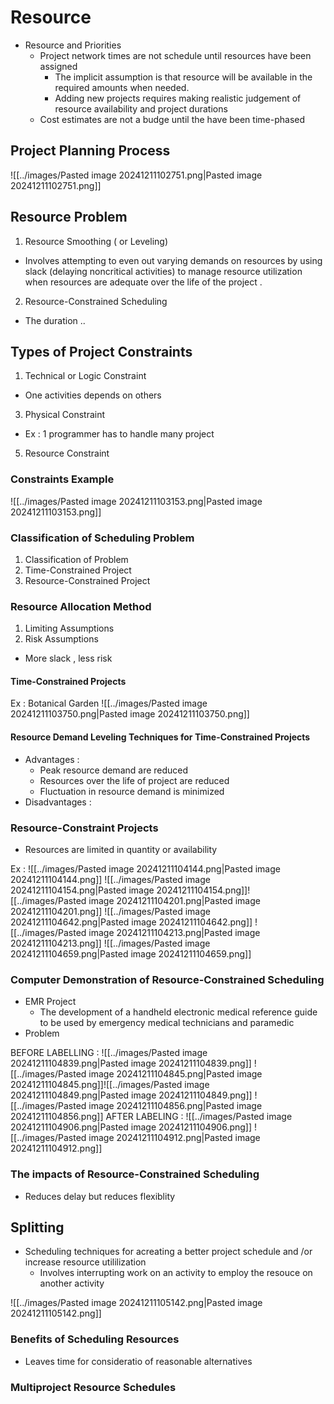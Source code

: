 # Resource

- Resource and Priorities
	- Project network times are not schedule until resources have been assigned 
		- The implicit assumption is that resource will be available in the required amounts when needed.
		- Adding new projects requires making realistic judgement of resource availability and project durations
	- Cost estimates are not a budge until the have been time-phased

## Project Planning Process
![[../images/Pasted image 20241211102751.png|Pasted image 20241211102751.png]]

## Resource Problem

1. Resource Smoothing ( or Leveling)
- Involves attempting to even out varying demands on resources by using slack (delaying noncritical activities) to manage resource utilization when resources are adequate over the life of the project .

2. Resource-Constrained Scheduling
- The duration ..

## Types of Project Constraints

1. Technical or Logic Constraint
- One activities depends on others
3. Physical Constraint
- Ex : 1 programmer has to handle many project
5. Resource Constraint


### Constraints Example
![[../images/Pasted image 20241211103153.png|Pasted image 20241211103153.png]]


### Classification of Scheduling Problem

1. Classification of Problem
2. Time-Constrained Project
3. Resource-Constrained Project

### Resource Allocation Method
1. Limiting Assumptions
2. Risk Assumptions
- More slack , less risk
#### Time-Constrained Projects

Ex : Botanical Garden
![[../images/Pasted image 20241211103750.png|Pasted image 20241211103750.png]]

#### Resource Demand Leveling Techniques for Time-Constrained Projects

- Advantages : 
	- Peak resource demand are reduced
	- Resources over the life of project are reduced
	- Fluctuation in resource demand is minimized
- Disadvantages :


### Resource-Constraint Projects

- Resources are limited in quantity or availability

Ex : 
![[../images/Pasted image 20241211104144.png|Pasted image 20241211104144.png]]
![[../images/Pasted image 20241211104154.png|Pasted image 20241211104154.png]]![[../images/Pasted image 20241211104201.png|Pasted image 20241211104201.png]]
![[../images/Pasted image 20241211104642.png|Pasted image 20241211104642.png]]
![[../images/Pasted image 20241211104213.png|Pasted image 20241211104213.png]]
![[../images/Pasted image 20241211104659.png|Pasted image 20241211104659.png]]

### Computer Demonstration of Resource-Constrained Scheduling

- EMR Project
	- The development of a handheld electronic medical reference guide to be used by emergency medical technicians and paramedic
- Problem

BEFORE LABELLING : 
![[../images/Pasted image 20241211104839.png|Pasted image 20241211104839.png]]
![[../images/Pasted image 20241211104845.png|Pasted image 20241211104845.png]]![[../images/Pasted image 20241211104849.png|Pasted image 20241211104849.png]]
![[../images/Pasted image 20241211104856.png|Pasted image 20241211104856.png]]
AFTER LABELING : 
![[../images/Pasted image 20241211104906.png|Pasted image 20241211104906.png]]
![[../images/Pasted image 20241211104912.png|Pasted image 20241211104912.png]]

### The impacts of Resource-Constrained Scheduling
- Reduces delay but reduces flexiblity


## Splitting
- Scheduling techniques for acreating a better project schedule and /or increase resource utililization
	- Involves interrupting work on an activity to employ the resouce on another activity

![[../images/Pasted image 20241211105142.png|Pasted image 20241211105142.png]]


### Benefits of Scheduling Resources
- Leaves time for consideratio of reasonable alternatives


### Multiproject Resource Schedules

